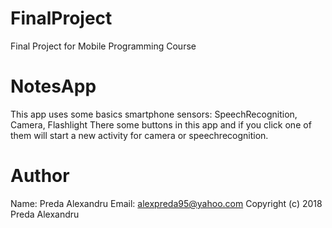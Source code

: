 # FinalProject
Final Project for Mobile Programming Course

# NotesApp
This app uses some basics smartphone sensors: SpeechRecognition, Camera, Flashlight
There some buttons in this app and if you click one of them will start a new activity for camera or speechrecognition.

# Author
Name: Preda Alexandru 
Email: alexpreda95@yahoo.com 
Copyright (c) 2018 Preda Alexandru
